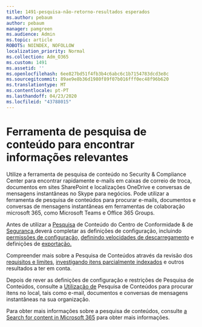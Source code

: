 ```yaml
---
title: 1491-pesquisa-não-retorno-resultados esperados
ms.author: pebaum
author: pebaum
manager: pamgreen
ms.audience: Admin
ms.topic: article
ROBOTS: NOINDEX, NOFOLLOW
localization_priority: Normal
ms.collection: Adm_O365
ms.custom: 1491
ms.assetid: ''
ms.openlocfilehash: 6ee827bd51f4fb3b4c6abc6c1b7154783dcd3e8c
ms.sourcegitcommit: 89ae9e8b36d1980f89f07b016fff0ec48f96b620
ms.translationtype: MT
ms.contentlocale: pt-PT
ms.lasthandoff: 04/23/2020
ms.locfileid: "43788015"
---
```

# <a name="content-search-tool-to-find-relevant-info"></a>Ferramenta de pesquisa de conteúdo para encontrar informações relevantes

Utilize a ferramenta de pesquisa de conteúdo no Security & Compliance Center para encontrar rapidamente e-mails em caixas de correio de troca, documentos em sites SharePoint e localizações OneDrive e conversas de mensagens instantâneas no Skype para negócios. Pode utilizar a ferramenta de pesquisa de conteúdos para procurar e-mails, documentos e conversas de mensagens instantâneas em ferramentas de colaboração microsoft 365, como Microsoft Teams e Office 365 Groups.


Antes de utilizar a [Pesquisa](https://sip.protection.office.com/contentsearchbeta?ContentOnly=1) de Conteúdo do Centro de Conformidade & de [Segurança,](https://sip.protection.office.com/homepage)deverá completar as definições de configuração, incluindo [permissões de configuração,](https://docs.microsoft.com/office365/securitycompliance/permissions-filtering-for-content-search) [definindo velocidades de descarregamento](https://docs.microsoft.com/office365/securitycompliance/increase-download-speeds-when-exporting-ediscovery-results) e definições de [exportação.](https://docs.microsoft.com/office365/securitycompliance/disable-reports-when-you-export-content-search-results)

Compreender mais sobre a Pesquisa de Conteúdos através da revisão dos [requisitos e limites,](https://docs.microsoft.com/office365/securitycompliance/limits-for-content-search) [investigando itens parcialmente indexados](https://docs.microsoft.com/office365/securitycompliance/investigating-partially-indexed-items-in-ediscovery) e outros resultados a ter em conta.

Depois de rever as definições de configuração e restrições de Pesquisa de Conteúdos, consulte a [Utilização de</a> Pesquisa de Conteúdos para procurar itens no local, tais como e-mail, documentos e conversas de mensagens instantâneas na sua organização](https://docs.microsoft.com/office365/securitycompliance/content-search).

Para obter mais informações sobre a pesquisa de conteúdos, consulte [a Search for content in Microsoft 365](https://docs.microsoft.com/office365/securitycompliance/search-for-content) para obter mais informações.
